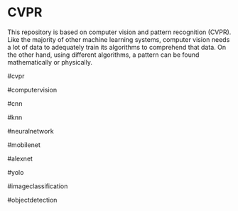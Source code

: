 # CVPR
This repository is based on computer vision and pattern recognition (CVPR). Like the majority of other machine learning systems, computer vision needs a lot of data to adequately train its algorithms to comprehend that data. On the other hand, using different algorithms, a pattern can be found mathematically or physically. 

#cvpr

#computervision

#cnn

#knn

#neuralnetwork

#mobilenet

#alexnet

#yolo

#imageclassification

#objectdetection
